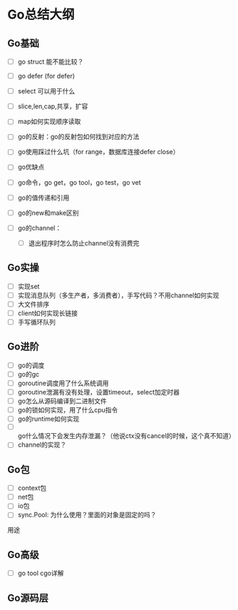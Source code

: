 # Go总结大纲

## Go基础

- [ ] go struct 能不能比较？

- [ ] go defer (for defer)

- [ ] select 可以用于什么

- [ ] slice,len,cap,共享，扩容

- [ ] map如何实现顺序读取

- [ ] go的反射：go的反射包如何找到对应的方法

- [ ] go使用踩过什么坑（for range，数据库连接defer close）

- [ ] go优缺点

- [ ] go命令，go get，go tool，go test，go vet

- [ ] go的值传递和引用

- [ ] go的new和make区别

- [ ] go的channel：

  - [ ] 退出程序时怎么防止channel没有消费完

  

## Go实操

- [ ] 实现set
- [ ] 实现消息队列（多生产者，多消费者），手写代码？不用channel如何实现
- [ ] 大文件排序
- [ ] client如何实现长链接
- [ ] 手写循环队列

## Go进阶

- [ ] go的调度
- [ ] go的gc
- [ ] goroutine调度用了什么系统调用
- [ ] goroutine泄漏有没有处理，设置timeout，select加定时器
- [ ] go怎么从源码编译到二进制文件
- [ ] go的锁如何实现，用了什么cpu指令
- [ ] go的runtime如何实现
- [ ] go什么情况下会发生内存泄漏？（他说ctx没有cancel的时候，这个真不知道）
- [ ] channel的实现？

## Go包

- [ ] context包
- [ ] net包
- [ ] io包
- [ ] sync.Pool: 为什么使用？里面的对象是固定的吗？

用途









## Go高级

- [ ] go tool cgo详解

## Go源码层

